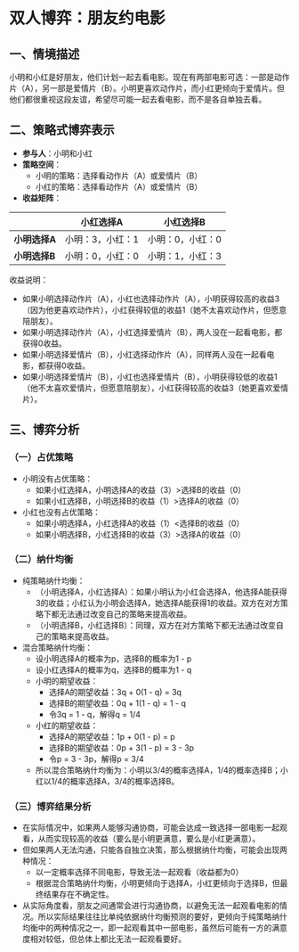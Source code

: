 # 双人博弈：朋友约电影

## 一、情境描述
小明和小红是好朋友，他们计划一起去看电影。现在有两部电影可选：一部是动作片（A），另一部是爱情片（B）。小明更喜欢动作片，而小红更倾向于爱情片。但他们都很重视这段友谊，希望尽可能一起去看电影，而不是各自单独去看。

## 二、策略式博弈表示
- **参与人**：小明和小红
- **策略空间**：
  - 小明的策略：选择看动作片（A）或爱情片（B）
  - 小红的策略：选择看动作片（A）或爱情片（B）
- **收益矩阵**：

|           | 小红选择A | 小红选择B |
|-----------|-----------|-----------|
| **小明选择A** | 小明：3，小红：1 | 小明：0，小红：0 |
| **小明选择B** | 小明：0，小红：0 | 小明：1，小红：3 |

收益说明：
- 如果小明选择动作片（A），小红也选择动作片（A），小明获得较高的收益3（因为他更喜欢动作片），小红获得较低的收益1（她不太喜欢动作片，但愿意陪朋友）。
- 如果小明选择动作片（A），小红选择爱情片（B），两人没在一起看电影，都获得0收益。
- 如果小明选择爱情片（B），小红选择动作片（A），同样两人没在一起看电影，都获得0收益。
- 如果小明选择爱情片（B），小红也选择爱情片（B），小明获得较低的收益1（他不太喜欢爱情片，但愿意陪朋友），小红获得较高的收益3（她更喜欢爱情片）。

## 三、博弈分析
### （一）占优策略
- 小明没有占优策略：
  - 如果小红选择A，小明选择A的收益（3）>选择B的收益（0）
  - 如果小红选择B，小明选择B的收益（1）>选择A的收益（0）
- 小红也没有占优策略：
  - 如果小明选择A，小红选择A的收益（1）<选择B的收益（0）
  - 如果小明选择B，小红选择B的收益（3）>选择A的收益（0）

### （二）纳什均衡
- 纯策略纳什均衡：
  - （小明选择A，小红选择A）：如果小明认为小红会选择A，他选择A能获得3的收益；小红认为小明会选择A，她选择A能获得1的收益。双方在对方策略下都无法通过改变自己的策略来提高收益。
  - （小明选择B，小红选择B）：同理，双方在对方策略下都无法通过改变自己的策略来提高收益。
- 混合策略纳什均衡：
  - 设小明选择A的概率为p，选择B的概率为1 - p
  - 设小红选择A的概率为q，选择B的概率为1 - q
  - 小明的期望收益：
    - 选择A的期望收益：3q + 0(1 - q) = 3q
    - 选择B的期望收益：0q + 1(1 - q) = 1 - q
    - 令3q = 1 - q，解得q = 1/4
  - 小红的期望收益：
    - 选择A的期望收益：1p + 0(1 - p) = p
    - 选择B的期望收益：0p + 3(1 - p) = 3 - 3p
    - 令p = 3 - 3p，解得p = 3/4
  - 所以混合策略纳什均衡为：小明以3/4的概率选择A，1/4的概率选择B；小红以1/4的概率选择A，3/4的概率选择B。

### （三）博弈结果分析
- 在实际情况中，如果两人能够沟通协商，可能会达成一致选择一部电影一起观看，从而实现较高的收益（要么是小明更满意，要么是小红更满意）。
- 但如果两人无法沟通，只能各自独立决策，那么根据纳什均衡，可能会出现两种情况：
  - 以一定概率选择不同电影，导致无法一起观看（收益都为0）
  - 根据混合策略纳什均衡，小明更倾向于选择A，小红更倾向于选择B，但最终结果存在不确定性。
- 从实际角度看，朋友之间通常会进行沟通协商，以避免无法一起观看电影的情况。所以实际结果往往比单纯依据纳什均衡预测的要好，更倾向于纯策略纳什均衡中的两种情况之一，即一起观看其中一部电影，虽然后可能有一方的满意度相对较低，但总体上都比无法一起观看要好。